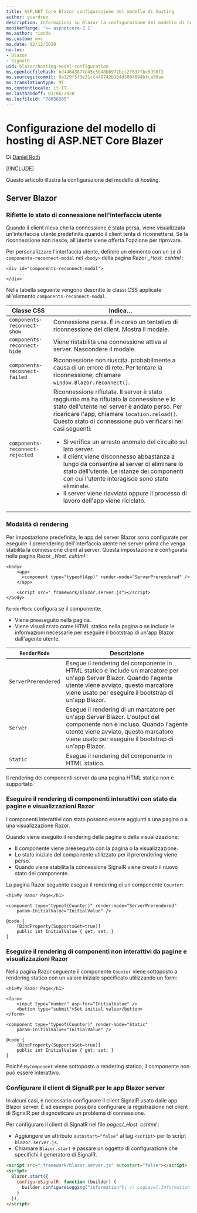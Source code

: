 ```yaml
---
title: ASP.NET Core Blazor configurazione del modello di hosting
author: guardrex
description: Informazioni su Blazor la configurazione del modello di hosting, inclusa la procedura per integrare i componenti Razor in app Razor Pages e MVC.
monikerRange: '>= aspnetcore-3.1'
ms.author: riande
ms.custom: mvc
ms.date: 02/12/2020
no-loc:
- Blazor
- SignalR
uid: blazor/hosting-model-configuration
ms.openlocfilehash: bd44643877e45c5b48b0972bcc2f637fbc5d98f2
ms.sourcegitcommit: 9a129f5f3e31cc449742b164d5004894bfca90aa
ms.translationtype: MT
ms.contentlocale: it-IT
ms.lasthandoff: 03/06/2020
ms.locfileid: "78658305"
---
```

# <a name="aspnet-core-blazor-hosting-model-configuration"></a>Configurazione del modello di hosting di ASP.NET Core Blazer

Di [Daniel Roth](https://github.com/danroth27)

[!INCLUDE[](~/includes/blazorwasm-preview-notice.md)]

Questo articolo illustra la configurazione del modello di hosting.

<!-- For future use:

## Blazor WebAssembly

-->

## <a name="blazor-server"></a>Server Blazor

### <a name="reflect-the-connection-state-in-the-ui"></a>Riflette lo stato di connessione nell'interfaccia utente

Quando il client rileva che la connessione è stata persa, viene visualizzata un'interfaccia utente predefinita quando il client tenta di riconnettersi. Se la riconnessione non riesce, all'utente viene offerta l'opzione per riprovare.

Per personalizzare l'interfaccia utente, definire un elemento con un `id` di `components-reconnect-modal` nel `<body>` della pagina Razor *_Host. cshtml* :

```cshtml
<div id="components-reconnect-modal">
    ...
</div>
```

Nella tabella seguente vengono descritte le classi CSS applicate all'elemento `components-reconnect-modal`.

| Classe CSS                       | Indica&hellip; |
| ------------------------------- | ----------------- |
| `components-reconnect-show`     | Connessione persa. È in corso un tentativo di riconnessione del client. Mostra il modale. |
| `components-reconnect-hide`     | Viene ristabilita una connessione attiva al server. Nascondere il modale. |
| `components-reconnect-failed`   | Riconnessione non riuscita. probabilmente a causa di un errore di rete. Per tentare la riconnessione, chiamare `window.Blazor.reconnect()`. |
| `components-reconnect-rejected` | Riconnessione rifiutata. Il server è stato raggiunto ma ha rifiutato la connessione e lo stato dell'utente nel server è andato perso. Per ricaricare l'app, chiamare `location.reload()`. Questo stato di connessione può verificarsi nei casi seguenti:<ul><li>Si verifica un arresto anomalo del circuito sul lato server.</li><li>Il client viene disconnesso abbastanza a lungo da consentire al server di eliminare lo stato dell'utente. Le istanze dei componenti con cui l'utente interagisce sono state eliminate.</li><li>Il server viene riavviato oppure il processo di lavoro dell'app viene riciclato.</li></ul> |

### <a name="render-mode"></a>Modalità di rendering

Per impostazione predefinita, le app del server Blazor sono configurate per eseguire il prerendering dell'interfaccia utente nel server prima che venga stabilita la connessione client al server. Questa impostazione è configurata nella pagina Razor *_Host. cshtml* :

```cshtml
<body>
    <app>
      <component type="typeof(App)" render-mode="ServerPrerendered" />
    </app>

    <script src="_framework/blazor.server.js"></script>
</body>
```

`RenderMode` configura se il componente:

* Viene preeseguito nella pagina.
* Viene visualizzato come HTML statico nella pagina o se include le informazioni necessarie per eseguire il bootstrap di un'app Blazor dall'agente utente.

| `RenderMode`        | Descrizione |
| ------------------- | ----------- |
| `ServerPrerendered` | Esegue il rendering del componente in HTML statico e include un marcatore per un'app Server Blazor. Quando l'agente utente viene avviato, questo marcatore viene usato per eseguire il bootstrap di un'app Blazor. |
| `Server`            | Esegue il rendering di un marcatore per un'app Server Blazor. L'output del componente non è incluso. Quando l'agente utente viene avviato, questo marcatore viene usato per eseguire il bootstrap di un'app Blazor. |
| `Static`            | Esegue il rendering del componente in HTML statico. |

Il rendering dei componenti server da una pagina HTML statica non è supportato.

### <a name="render-stateful-interactive-components-from-razor-pages-and-views"></a>Eseguire il rendering di componenti interattivi con stato da pagine e visualizzazioni Razor

I componenti interattivi con stato possono essere aggiunti a una pagina o a una visualizzazione Razor.

Quando viene eseguito il rendering della pagina o della visualizzazione:

* Il componente viene preeseguito con la pagina o la visualizzazione.
* Lo stato iniziale del componente utilizzato per il prerendering viene perso.
* Quando viene stabilita la connessione SignalR viene creato il nuovo stato del componente.

La pagina Razor seguente esegue il rendering di un componente `Counter`:

```cshtml
<h1>My Razor Page</h1>

<component type="typeof(Counter)" render-mode="ServerPrerendered" 
    param-InitialValue="InitialValue" />

@code {
    [BindProperty(SupportsGet=true)]
    public int InitialValue { get; set; }
}
```

### <a name="render-noninteractive-components-from-razor-pages-and-views"></a>Eseguire il rendering di componenti non interattivi da pagine e visualizzazioni Razor

Nella pagina Razor seguente il componente `Counter` viene sottoposto a rendering statico con un valore iniziale specificato utilizzando un form:

```cshtml
<h1>My Razor Page</h1>

<form>
    <input type="number" asp-for="InitialValue" />
    <button type="submit">Set initial value</button>
</form>

<component type="typeof(Counter)" render-mode="Static" 
    param-InitialValue="InitialValue" />

@code {
    [BindProperty(SupportsGet=true)]
    public int InitialValue { get; set; }
}
```

Poiché `MyComponent` viene sottoposto a rendering statico, il componente non può essere interattivo.

### <a name="configure-the-opno-locsignalr-client-for-opno-locblazor-server-apps"></a>Configurare il client di SignalR per le app Blazor server

In alcuni casi, è necessario configurare il client SignalR usato dalle app Blazor server. È ad esempio possibile configurare la registrazione nel client di SignalR per diagnosticare un problema di connessione.

Per configurare il client di SignalR nel file *pages/_Host. cshtml* :

* Aggiungere un attributo `autostart="false"` al tag `<script>` per lo script `blazor.server.js`.
* Chiamare `Blazor.start` e passare un oggetto di configurazione che specifichi il generatore di SignalR.

```html
<script src="_framework/blazor.server.js" autostart="false"></script>
<script>
  Blazor.start({
    configureSignalR: function (builder) {
      builder.configureLogging("information"); // LogLevel.Information
    }
  });
</script>
```
